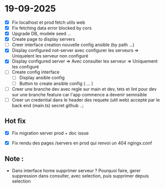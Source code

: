 # 19-09-2025
- [x] Fix localhost et prod fetch utils web 
- [x] Fix fetching data error blocked by cors 
- [x] Upgrade DB, modele seed ...
- [x] Create page to display servers
- [ ] Creer interface creation nouvelle config ansible (by path ...)
- [x] Display configured not-server avec configurer les serveurs => Uniquelent les serveur non configuré
- [x] Display configured server => Avec consulter les serveur => Uniquement les configuré
- [ ] Create config interface
    - [ ] Display ansible config
    - [ ] Button to create ansible config ( ... )
- [ ] Creer une branche dev avec regle sur main et dev, tets et lint pour dev sur une branche feature car l'app commence a devenir semnsible
- [ ] Creer un credential dans le header des requete (util web) accepté par le back end (main.ts) secret github ..;

## Hot fix
- [x] Fix migration server prod + doc issue
- [x] Fix rendu des pages /servers en prod qui renvoi un 404 ngingx.conf


## Note : 
- Dans interface home supprimer serveur ? Pourquoi faire, gerer suppression dans consulter, avec selection, puis supprimer depuis selection